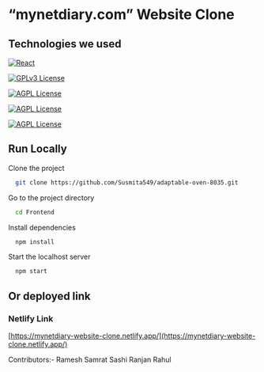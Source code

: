 # “mynetdiary.com” Website Clone

## Technologies we used

[![React](<https://img.shields.io/badge/React_(17.0.2)-20232A?style=for-the-badge&logo=react&logoColor=61DAFB>)](https://reactjs.org/)

[![GPLv3 License](<https://img.shields.io/badge/Redux_(4.1.2)-593D88?style=for-the-badge&logo=redux&logoColor=white>)](https://redux.js.org/)

[![AGPL License](https://img.shields.io/badge/Chakra%20UI-3bc7bd?style=for-the-badge&logo=chakraui&logoColor=white)](https://chakra-ui.com/)

[![AGPL License](https://img.shields.io/badge/Rest_API-02303A?style=for-the-badge&logo=react-router&logoColor=white)](https://www.npmjs.com/package/json-server)

[![AGPL License](https://img.shields.io/badge/Styled-Component-orange)](https://styled-components.com/)

## Run Locally

Clone the project

```bash
  git clone https://github.com/Susmita549/adaptable-oven-8035.git
```

Go to the project directory

```bash
  cd Frontend
```

Install dependencies

```bash
  npm install
```

Start the localhost server

```bash
  npm start
```

## Or deployed link

### Netlify Link

[https://mynetdiary-website-clone.netlify.app/](https://mynetdiary-website-clone.netlify.app/)

Contributors:-
Ramesh
Samrat
Sashi Ranjan
Rahul
